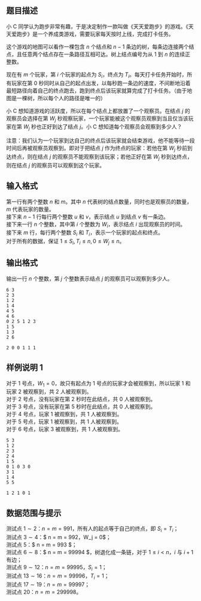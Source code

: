## 题目描述

小 C 同学认为跑步非常有趣，于是决定制作一款叫做《天天爱跑步》的游戏。《天天爱跑步》是一个养成类游戏，需要玩家每天按时上线，完成打卡任务。

这个游戏的地图可以看作一棵包含 $n$ 个结点和 $n - 1$ 条边的树，每条边连接两个结点，且任意两个结点存在一条路径互相可达。树上结点编号为从 $1$ 到 $n$ 的连续正整数。

现在有 $m$ 个玩家，第 $i$ 个玩家的起点为 $S_i$，终点为 $T_i$。每天打卡任务开始时，所有玩家在第 $0$ 秒同时从自己的起点出发，以每秒跑一条边的速度，不间断地沿着最短路径向着自己的终点跑去，跑到终点后该玩家就算完成了打卡任务。（由于地图是一棵树，所以每个人的路径是唯一的）

小 C 想知道游戏的活跃度，所以在每个结点上都放置了一个观察员。在结点 $j$ 的观察员会选择在第 $W_j$ 秒观察玩家，一个玩家能被这个观察员观察到当且仅当该玩家在第 $W_j$ 秒也正好到达了结点 $j$。小 C 想知道每个观察员会观察到多少人？

注意：我们认为一个玩家到达自己的终点后该玩家就会结束游戏，他不能等待一段时间后再被观察员观察到。即对于把结点 $j$ 作为终点的玩家：若他在第 $W_j$ 秒前到达终点，则在结点 $j$ 的观察员不能观察到该玩家；若他正好在第 $W_j$ 秒到达终点，则在结点 $j$ 的观察员可以观察到这个玩家。

## 输入格式

第一行有两个整数 $n$ 和 $m$。其中 $n$ 代表树的结点数量，同时也是观察员的数量，$m$ 代表玩家的数量。  
接下来 $n - 1$ 行每行两个整数 $u$ 和 $v$，表示结点 $u$ 到结点 $v$ 有一条边。  
接下来一行 $n$ 个整数，其中第 $i$ 个整数为 $W_i$，表示结点 $i$ 出现观察员的时间。  
接下来 $m$ 行，每行两个整数 $S_i$ 和 $T_i$，表示一个玩家的起点和终点。  
对于所有的数据，保证 $1 \leq S_i, T_i \leq n, 0 \leq W_j \leq n$。

## 输出格式

输出一行 $n$ 个整数，第 $j$ 个整数表示结点 $j$ 的观察员可以观察到多少人。

```input1
6 3
2 3
1 2
1 4
4 5
4 6
0 2 5 1 2 3
1 5
1 3
2 6
```
```output1
2 0 0 1 1 1
```

## 样例说明 1

对于 $1$ 号点，$W_1 = 0$，故只有起点为 $1$ 号点的玩家才会被观察到，所以玩家 1 和玩家 2 被观察到，共 $2$ 人被观察到。  
对于 $2$ 号点，没有玩家在第 $2$ 秒时在此结点，共 $0$ 人被观察到。  
对于 $3$ 号点，没有玩家在第 $5$ 秒时在此结点，共 $0$ 人被观察到。  
对于 $4$ 号点，玩家 $1$ 被观察到，共 $1$ 人被观察到。  
对于 $5$ 号点，玩家 $1$ 被观察到，共 $1$ 人被观察到。  
对于 $6$ 号点，玩家 $3$ 被观察到，共 $1$ 人被观察到。

```input2
5 3
1 2
2 3
2 4
1 5
0 1 0 3 0
3 1
1 4
5 5
```
```output2
1 2 1 0 1
```

## 数据范围与提示

测试点 $1 \sim 2$：$n = m = 991$，所有人的起点等于自己的终点，即 $S_i = T_i$；  
测试点 $3 \sim 4$：$ n = m = 992$，$W_j = 0$；  
测试点 $5$：$ n = m = 993 $；  
测试点 $6 \sim 8$：$ n = m = 99994 $，树退化成一条链，对于 $1 \leq i < n$，$i$ 与 $i + 1$ 有边；  
测试点 $9 \sim 12$：$n = m = 99995$，$S_i = 1$；  
测试点 $13 \sim 16$：$n = m = 99996$，$T_i = 1$；  
测试点 $17 \sim 19$：$n = m = 99997$；  
测试点 $20$：$n = m = 299998$。
